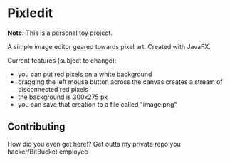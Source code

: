Pixledit
========

**Note:** This is a personal toy project.

A simple image editor geared towards pixel art. Created with JavaFX.

Current features (subject to change):

* you can put red pixels on a white background
* dragging the left mouse button across the canvas creates a stream of
  disconnected red pixels
* the background is 300x275 px
* you can save that creation to a file called "image.png"

Contributing
------------
How did you even get here!? Get outta my private repo you hacker/BitBucket
employee